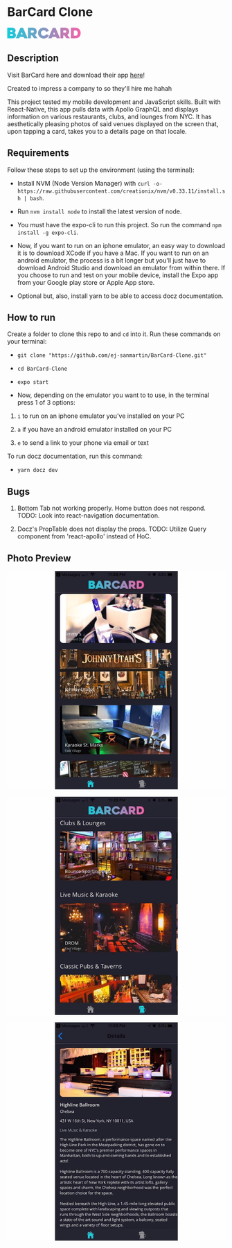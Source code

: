 # BarCard Clone


![BarCard Logo](https://github.com/ej-sanmartin/BarCard-Clone/blob/master/assets/images/barcard.png)


## Description
Visit BarCard here and download their app [here](https://www.barcard.co/)!

Created to impress a company to so they'll hire me hahah

This project tested my mobile development and JavaScript skills. Built with React-Native, this app pulls data with Apollo
GraphQL and displays information on various restaurants, clubs, and lounges from NYC. It has aesthetically pleasing photos
of said venues displayed on the screen that, upon tapping a card, takes you to a details page on that locale.


## Requirements
Follow these steps to set up the environment (using the terminal):

- Install NVM (Node Version Manager) with `curl -o- https://raw.githubusercontent.com/creationix/nvm/v0.33.11/install.sh | bash`.

- Run `nvm install node` to install the latest version of node.

- You must have the expo-cli to run this project. So run the command `npm install -g expo-cli`.

- Now, if you want to run on an iphone emulator, an easy way to download it is to download XCode if you have a Mac.
If you want to run on an android emulator, the process is a bit longer but you'll just have to download Android Studio
and download an emulator from within there. If you choose to run and test on your mobile device, install the Expo app
from your Google play store or Apple App store.

- Optional but, also, install yarn to be able to access docz documentation.


## How to run
Create a folder to clone this repo to and `cd` into it. Run these commands on your terminal:

- `git clone "https://github.com/ej-sanmartin/BarCard-Clone.git"`

- `cd BarCard-Clone`

- `expo start`

- Now, depending on the emulator you want to to use, in the terminal press 1 of 3 options:

1. `i` to run on an iphone emulator you've installed on your PC

2. `a` if you have an android emulator installed on your PC

3. `e` to send a link to your phone via email or text


To run docz documentation, run this command:

- `yarn docz dev`


## Bugs
1. Bottom Tab not working properly. Home button does not respond. TODO: Look into react-navigation documentation.

2. Docz's PropTable does not display the props. TODO: Utilize Query component from 'react-apollo' instead of HoC.


## Photo Preview

![BarCard Clone Home Screen](https://github.com/ej-sanmartin/BarCard-Clone/blob/master/img/BarCardHomeScreen.jpg)

![BarCard Clone Feed Screen](https://github.com/ej-sanmartin/BarCard-Clone/blob/master/img/BarCardFeedScreen.jpg)

![BarCard Clone Details Screen](https://github.com/ej-sanmartin/BarCard-Clone/blob/master/img/BarCardDetailsScreen.jpg)
